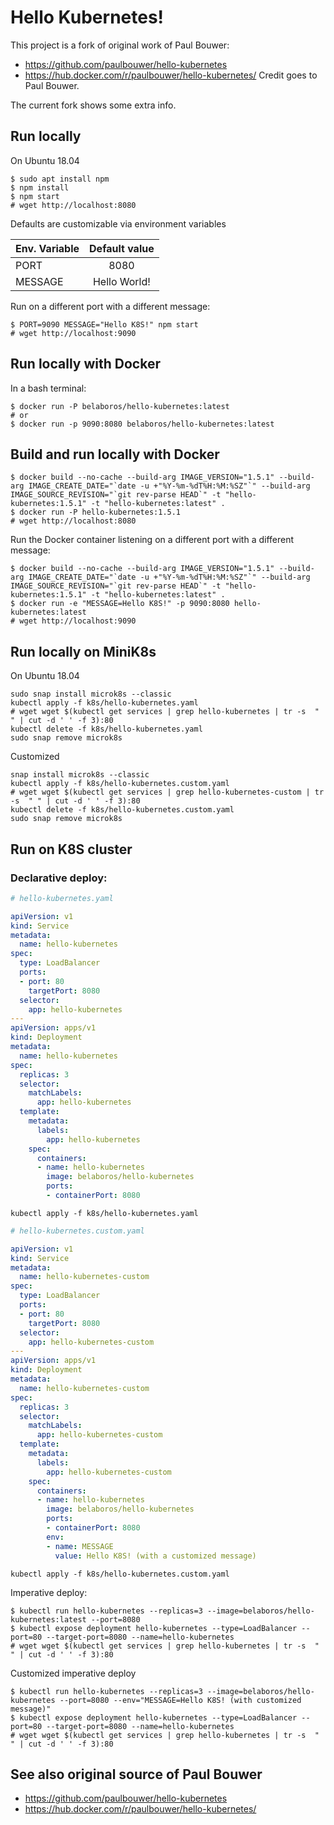 # Hello Kubernetes!

This project is a fork of original work of Paul Bouwer:
  - https://github.com/paulbouwer/hello-kubernetes
  - https://hub.docker.com/r/paulbouwer/hello-kubernetes/
Credit goes to Paul Bouwer.

The current fork shows some extra info.

## Run locally

On Ubuntu 18.04

```
$ sudo apt install npm
$ npm install
$ npm start
# wget http://localhost:8080
```


Defaults are customizable via environment variables

| Env. Variable | Default value |
| ------------- |:-------------:|
| PORT          | 8080          |
| MESSAGE       | Hello World!  |



Run on a different port with a different message:
```
$ PORT=9090 MESSAGE="Hello K8S!" npm start
# wget http://localhost:9090
```

## Run locally with Docker

In a bash terminal:

```
$ docker run -P belaboros/hello-kubernetes:latest
# or
$ docker run -p 9090:8080 belaboros/hello-kubernetes:latest
```

## Build and run locally with Docker



```
$ docker build --no-cache --build-arg IMAGE_VERSION="1.5.1" --build-arg IMAGE_CREATE_DATE="`date -u +"%Y-%m-%dT%H:%M:%SZ"`" --build-arg IMAGE_SOURCE_REVISION="`git rev-parse HEAD`" -t "hello-kubernetes:1.5.1" -t "hello-kubernetes:latest" .
$ docker run -P hello-kubernetes:1.5.1
# wget http://localhost:8080
```



Run the Docker container listening on a different port with a different message:
```
$ docker build --no-cache --build-arg IMAGE_VERSION="1.5.1" --build-arg IMAGE_CREATE_DATE="`date -u +"%Y-%m-%dT%H:%M:%SZ"`" --build-arg IMAGE_SOURCE_REVISION="`git rev-parse HEAD`" -t "hello-kubernetes:1.5.1" -t "hello-kubernetes:latest" .
$ docker run -e "MESSAGE=Hello K8S!" -p 9090:8080 hello-kubernetes:latest
# wget http://localhost:9090
```

## Run locally on MiniK8s

On Ubuntu 18.04

```
sudo snap install microk8s --classic
kubectl apply -f k8s/hello-kubernetes.yaml
# wget wget $(kubectl get services | grep hello-kubernetes | tr -s  " " | cut -d ' ' -f 3):80
kubectl delete -f k8s/hello-kubernetes.yaml
sudo snap remove microk8s
```


Customized
```
snap install microk8s --classic
kubectl apply -f k8s/hello-kubernetes.custom.yaml
# wget wget $(kubectl get services | grep hello-kubernetes-custom | tr -s  " " | cut -d ' ' -f 3):80
kubectl delete -f k8s/hello-kubernetes.custom.yaml
sudo snap remove microk8s
```

## Run on K8S cluster

### Declarative deploy:

```yaml
# hello-kubernetes.yaml

apiVersion: v1
kind: Service
metadata:
  name: hello-kubernetes
spec:
  type: LoadBalancer
  ports:
  - port: 80
    targetPort: 8080
  selector:
    app: hello-kubernetes
---
apiVersion: apps/v1
kind: Deployment
metadata:
  name: hello-kubernetes
spec:
  replicas: 3
  selector:
    matchLabels:
      app: hello-kubernetes
  template:
    metadata:
      labels:
        app: hello-kubernetes
    spec:
      containers:
      - name: hello-kubernetes
        image: belaboros/hello-kubernetes
        ports:
        - containerPort: 8080
```


```
kubectl apply -f k8s/hello-kubernetes.yaml
```

```yaml
# hello-kubernetes.custom.yaml

apiVersion: v1
kind: Service
metadata:
  name: hello-kubernetes-custom
spec:
  type: LoadBalancer
  ports:
  - port: 80
    targetPort: 8080
  selector:
    app: hello-kubernetes-custom
---
apiVersion: apps/v1
kind: Deployment
metadata:
  name: hello-kubernetes-custom
spec:
  replicas: 3
  selector:
    matchLabels:
      app: hello-kubernetes-custom
  template:
    metadata:
      labels:
        app: hello-kubernetes-custom
    spec:
      containers:
      - name: hello-kubernetes
        image: belaboros/hello-kubernetes
        ports:
        - containerPort: 8080
        env:
        - name: MESSAGE
          value: Hello K8S! (with a customized message)
```


```
kubectl apply -f k8s/hello-kubernetes.custom.yaml
```




Imperative deploy:
```
$ kubectl run hello-kubernetes --replicas=3 --image=belaboros/hello-kubernetes:latest --port=8080
$ kubectl expose deployment hello-kubernetes --type=LoadBalancer --port=80 --target-port=8080 --name=hello-kubernetes
# wget wget $(kubectl get services | grep hello-kubernetes | tr -s  " " | cut -d ' ' -f 3):80
```


Customized imperative deploy
```
$ kubectl run hello-kubernetes --replicas=3 --image=belaboros/hello-kubernetes --port=8080 --env="MESSAGE=Hello K8S! (with customized message)"
$ kubectl expose deployment hello-kubernetes --type=LoadBalancer --port=80 --target-port=8080 --name=hello-kubernetes
# wget wget $(kubectl get services | grep hello-kubernetes | tr -s  " " | cut -d ' ' -f 3):80
```



## See also original source of Paul Bouwer
  - https://github.com/paulbouwer/hello-kubernetes
  - https://hub.docker.com/r/paulbouwer/hello-kubernetes/
